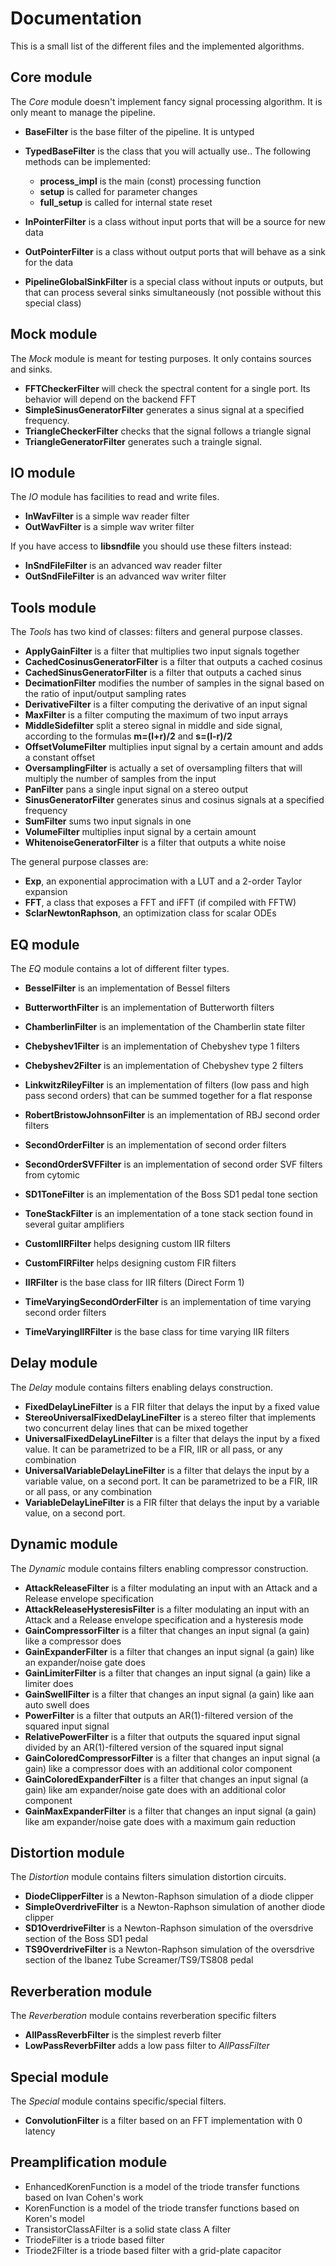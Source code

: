 Documentation
=============

This is a small list of the different files and the implemented algorithms.

Core module
-----------

The *Core* module doesn't implement fancy signal processing algorithm. It is only
meant to manage the pipeline.

* **BaseFilter** is the base filter of the pipeline. It is untyped
* **TypedBaseFilter** is the class that you will actually use.. The following methods can be implemented:

  * **process_impl** is the main (const) processing function
  * **setup** is called for parameter changes
  * **full_setup** is called for internal state reset

* **InPointerFilter** is a class without input ports that will be a source for new data
* **OutPointerFilter** is a class without output ports that will behave as a sink for the data
* **PipelineGlobalSinkFilter** is a special class without inputs or outputs, but that can process several sinks simultaneously (not possible without this special class)

Mock module
-----------

The *Mock* module is meant for testing purposes. It only contains sources and
sinks.

* **FFTCheckerFilter** will check the spectral content for a single port. Its behavior will depend on the backend FFT
* **SimpleSinusGeneratorFilter** generates a sinus signal at a specified frequency.
* **TriangleCheckerFilter** checks that the signal follows a triangle signal
* **TriangleGeneratorFilter** generates such a traingle signal.

IO module
---------

The *IO* module has facilities to read and write files.

* **InWavFilter** is a simple wav reader filter
* **OutWavFilter** is a simple wav writer filter

If you have access to **libsndfile** you should use these filters instead:

* **InSndFileFilter** is an advanced wav reader filter
* **OutSndFileFilter** is an advanced wav writer filter

Tools module
------------

The *Tools* has two kind of classes: filters and general purpose classes.

* **ApplyGainFilter** is a filter that multiplies two input signals together
* **CachedCosinusGeneratorFilter** is a filter that outputs a cached cosinus
* **CachedSinusGeneratorFilter** is a filter that outputs a cached sinus
* **DecimationFilter** modifies the number of samples in the signal based on the ratio of input/output sampling rates
* **DerivativeFilter** is a filter computing the derivative of an input signal
* **MaxFilter** is a filter computing the maximum of two input arrays
* **MiddleSidefilter** split a stereo signal in middle and side signal, according to the formulas **m=(l+r)/2** and **s=(l-r)/2**
* **OffsetVolumeFilter** multiplies input signal by a certain amount and adds a constant offset
* **OversamplingFilter** is actually a set of oversampling filters that will multiply the number of samples from the input
* **PanFilter** pans a single input signal on a stereo output
* **SinusGeneratorFilter** generates sinus and cosinus signals at a specified frequency
* **SumFilter** sums two input signals in one
* **VolumeFilter** multiplies input signal by a certain amount
* **WhitenoiseGeneratorFilter** is a filter that outputs a white noise

The general purpose classes are:

* **Exp**, an exponential approcimation with a LUT and a 2-order Taylor expansion
* **FFT**, a class that exposes a FFT and iFFT (if compiled with FFTW)
* **SclarNewtonRaphson**, an optimization class for scalar ODEs

EQ module
---------

The *EQ* module contains a lot of different filter types.

* **BesselFilter** is an implementation of Bessel filters
* **ButterworthFilter** is an implementation of Butterworth filters
* **ChamberlinFilter** is an implementation of the Chamberlin state filter
* **Chebyshev1Filter** is an implementation of Chebyshev type 1 filters
* **Chebyshev2Filter** is an implementation of Chebyshev type 2 filters
* **LinkwitzRileyFilter** is an implementation of filters (low pass and high pass second orders) that can be summed together for a flat response
* **RobertBristowJohnsonFilter** is an implementation of RBJ second order filters
* **SecondOrderFilter** is an implementation of second order filters
* **SecondOrderSVFFilter** is an implementation of second order SVF filters from cytomic

* **SD1ToneFilter** is an implementation of the Boss SD1 pedal tone section
* **ToneStackFilter** is an implementation of a tone stack section found in several guitar amplifiers

* **CustomIIRFilter** helps designing custom IIR filters
* **CustomFIRFilter** helps designing custom FIR filters

* **IIRFilter** is the base class for IIR filters (Direct Form 1)

* **TimeVaryingSecondOrderFilter** is an implementation of time varying second order filters
* **TimeVaryingIIRFilter** is the base class for time varying IIR filters

Delay module
------------

The *Delay* module contains filters enabling delays construction.

* **FixedDelayLineFilter** is a FIR filter that delays the input by a fixed value
* **StereoUniversalFixedDelayLineFilter** is a stereo filter that implements two concurrent delay lines that can be mixed together
* **UniversalFixedDelayLineFilter** is a filter that delays the input by a fixed value. It can be parametrized  to be a FIR, IIR or all pass, or any combination
* **UniversalVariableDelayLineFilter** is a filter that delays the input by a variable value, on a second port. It can be parametrized  to be a FIR, IIR or all pass, or any combination
* **VariableDelayLineFilter** is a FIR filter that delays the input by a variable value, on a second port.

Dynamic module
--------------

The *Dynamic* module contains filters enabling compressor construction.

* **AttackReleaseFilter** is a filter modulating an input with an Attack and a Release envelope specification
* **AttackReleaseHysteresisFilter** is a filter modulating an input with an Attack and a Release envelope specification and a hysteresis mode
* **GainCompressorFilter** is a filter that changes an input signal (a gain) like a compressor does
* **GainExpanderFilter** is a filter that changes an input signal (a gain) like an expander/noise gate does
* **GainLimiterFilter** is a filter that changes an input signal (a gain) like a limiter does
* **GainSwellFilter** is a filter that changes an input signal (a gain) like aan auto swell does
* **PowerFilter** is a filter that outputs an AR(1)-filtered version of the squared input signal
* **RelativePowerFilter** is a filter that outputs the squared input signal divided by an AR(1)-filtered version of the squared input signal
* **GainColoredCompressorFilter** is a filter that changes an input signal (a gain) like a compressor does with an additional color component
* **GainColoredExpanderFilter** is a filter that changes an input signal (a gain) like am expander/noise gate does with an additional color component
* **GainMaxExpanderFilter** is a filter that changes an input signal (a gain) like am expander/noise gate does with a maximum gain reduction

Distortion module
-----------------

The *Distortion* module contains filters simulation distortion circuits.

* **DiodeClipperFilter** is a Newton-Raphson simulation of a diode clipper
* **SimpleOverdriveFilter** is a Newton-Raphson simulation of another diode clipper
* **SD1OverdriveFilter** is a Newton-Raphson simulation of the oversdrive section of the Boss SD1 pedal
* **TS9OverdriveFilter** is a Newton-Raphson simulation of the oversdrive section of the Ibanez Tube Screamer/TS9/TS808 pedal

Reverberation module
--------------------

The *Reverberation* module contains reverberation specific filters

* **AllPassReverbFilter** is the simplest reverb filter
* **LowPassReverbFilter** adds a low pass filter to *AllPassFilter*

Special module
--------------

The *Special* module contains specific/special filters.

* **ConvolutionFilter** is a filter based on an FFT implementation with 0 latency

Preamplification module
-----------------------

* EnhancedKorenFunction is a model of the triode transfer functions based on Ivan Cohen's work
* KorenFunction is a model of the triode transfer functions based on Koren's model
* TransistorClassAFilter is a solid state class A filter
* TriodeFilter is a triode based filter
* Triode2Filter is a triode based filter with a grid-plate capacitor


